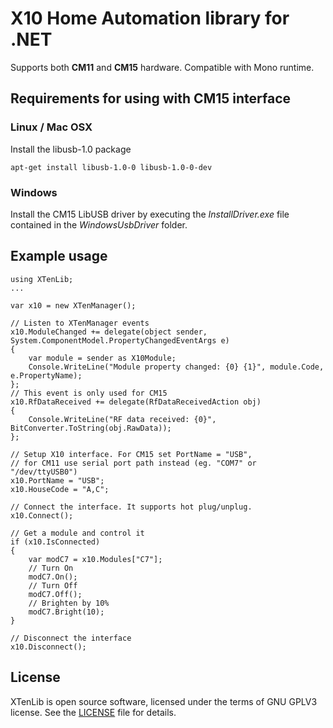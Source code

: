 # X10 Home Automation library for .NET

Supports both **CM11** and **CM15** hardware. Compatible with Mono runtime.

## Requirements for using with CM15 interface

### Linux / Mac OSX

Install the libusb-1.0 package

    apt-get install libusb-1.0-0 libusb-1.0-0-dev

### Windows

Install the CM15 LibUSB driver by executing the *InstallDriver.exe* file contained in the *WindowsUsbDriver* folder.

## Example usage

    using XTenLib;
    ...

    var x10 = new XTenManager();

    // Listen to XTenManager events
    x10.ModuleChanged += delegate(object sender, System.ComponentModel.PropertyChangedEventArgs e)
    {
        var module = sender as X10Module;
        Console.WriteLine("Module property changed: {0} {1}", module.Code, e.PropertyName);
    };
    // This event is only used for CM15
    x10.RfDataReceived += delegate(RfDataReceivedAction obj)
    {
        Console.WriteLine("RF data received: {0}", BitConverter.ToString(obj.RawData));
    };

    // Setup X10 interface. For CM15 set PortName = "USB",
    // for CM11 use serial port path instead (eg. "COM7" or "/dev/ttyUSB0")
    x10.PortName = "USB";
    x10.HouseCode = "A,C";

    // Connect the interface. It supports hot plug/unplug.
    x10.Connect();

    // Get a module and control it
    if (x10.IsConnected)
    {
        var modC7 = x10.Modules["C7"];
        // Turn On
        modC7.On();
        // Turn Off
        modC7.Off();
        // Brighten by 10%
        modC7.Bright(10);
    }

    // Disconnect the interface
    x10.Disconnect();

## License

XTenLib is open source software, licensed under the terms of GNU GPLV3 license. See the [LICENSE](LICENSE) file for details.
